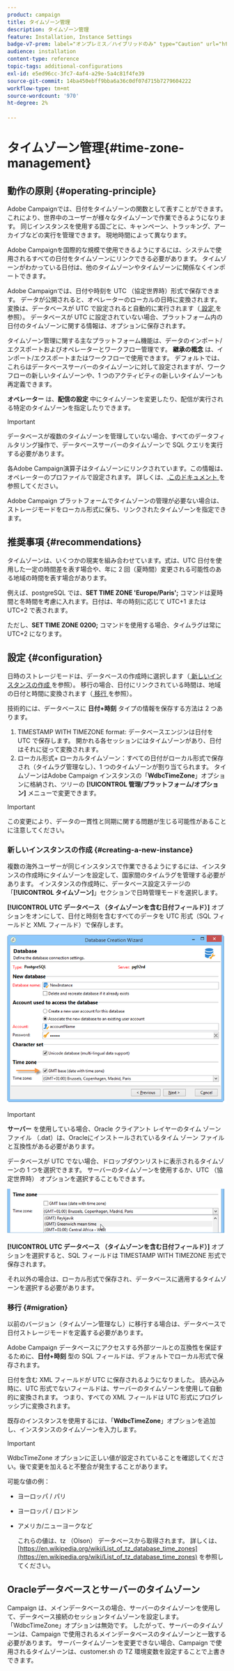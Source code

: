 ```yaml
---
product: campaign
title: タイムゾーン管理
description: タイムゾーン管理
feature: Installation, Instance Settings
badge-v7-prem: label="オンプレミス／ハイブリッドのみ" type="Caution" url="https://experienceleague.adobe.com/docs/campaign-classic/using/installing-campaign-classic/architecture-and-hosting-models/hosting-models-lp/hosting-models.html?lang=ja" tooltip="オンプレミスデプロイメントとハイブリッドデプロイメントにのみ適用されます"
audience: installation
content-type: reference
topic-tags: additional-configurations
exl-id: e5ed96cc-3fc7-4af4-a29e-5a4c81f4fe39
source-git-commit: 14ba450ebff9bba6a36c0df07d715b7279604222
workflow-type: tm+mt
source-wordcount: '970'
ht-degree: 2%

---
```


# タイムゾーン管理{#time-zone-management}



## 動作の原則 {#operating-principle}

Adobe Campaignでは、日付をタイムゾーンの関数として表すことができます。これにより、世界中のユーザーが様々なタイムゾーンで作業できるようになります。 同じインスタンスを使用する国ごとに、キャンペーン、トラッキング、アーカイブなどの実行を管理できます。 現地時間によって異なります。

Adobe Campaignを国際的な規模で使用できるようにするには、システムで使用されるすべての日付をタイムゾーンにリンクできる必要があります。 タイムゾーンがわかっている日付は、他のタイムゾーンやタイムゾーンに関係なくインポートできます。

Adobe Campaignでは、日付や時刻を UTC （協定世界時）形式で保存できます。 データが公開されると、オペレーターのローカルの日時に変換されます。 変換は、データベースが UTC で設定されると自動的に実行されます（[ 設定 ](#configuration) を参照）。 データベースが UTC に設定されていない場合、プラットフォーム内の日付のタイムゾーンに関する情報は、オプションに保存されます。

タイムゾーン管理に関する主なプラットフォーム機能は、データのインポート/エクスポートおよびオペレーターとワークフロー管理です。 **継承の概念** は、インポート/エクスポートまたはワークフローで使用できます。 デフォルトでは、これらはデータベースサーバーのタイムゾーンに対して設定されますが、ワークフローの新しいタイムゾーンや、1 つのアクティビティの新しいタイムゾーンも再定義できます。

**オペレーター** は、**配信の設定** 中にタイムゾーンを変更したり、配信が実行される特定のタイムゾーンを指定したりできます。

>[!IMPORTANT]
>
>データベースが複数のタイムゾーンを管理していない場合、すべてのデータフィルタリング操作で、データベースサーバーのタイムゾーンで SQL クエリを実行する必要があります。

各Adobe Campaign演算子はタイムゾーンにリンクされています。この情報は、オペレーターのプロファイルで設定されます。 詳しくは、[ このドキュメント ](../../platform/using/access-management.md) を参照してください。

Adobe Campaign プラットフォームでタイムゾーンの管理が必要ない場合は、ストレージモードをローカル形式に保ち、リンクされたタイムゾーンを指定できます。

## 推奨事項 {#recommendations}

タイムゾーンは、いくつかの現実を組み合わせています。式は、UTC 日付を使用した一定の時間差を表す場合や、年に 2 回（夏時間）変更される可能性のある地域の時間を表す場合があります。

例えば、postgreSQL では、**SET TIME ZONE &#39;Europe/Paris&#39;;** コマンドは夏時間と冬時間を考慮に入れます。日付は、年の時刻に応じて UTC+1 または UTC+2 で表されます。

ただし、**SET TIME ZONE 0200;** コマンドを使用する場合、タイムラグは常に UTC+2 になります。

## 設定 {#configuration}

日時のストレージモードは、データベースの作成時に選択します（[ 新しいインスタンスの作成 ](#creating-a-new-instance) を参照）。 移行の場合、日付にリンクされている時間は、地域の日付と時間に変換されます（[ 移行 ](#migration) を参照）。

技術的には、データベースに **日付+時刻** タイプの情報を保存する方法は 2 つあります。

1. TIMESTAMP WITH TIMEZONE format: データベースエンジンは日付を UTC で保存します。 開かれる各セッションにはタイムゾーンがあり、日付はそれに従って変換されます。
1. ローカル形式+ ローカルタイムゾーン：すべての日付がローカル形式で保存され（タイムラグ管理なし）、1 つのタイムゾーンが割り当てられます。 タイムゾーンはAdobe Campaign インスタンスの「**WdbcTimeZone**」オプションに格納され、ツリーの **[!UICONTROL 管理/プラットフォーム/オプション]** メニューで変更できます。

>[!IMPORTANT]
>
>この変更により、データの一貫性と同期に関する問題が生じる可能性があることに注意してください。

### 新しいインスタンスの作成 {#creating-a-new-instance}

複数の海外ユーザーが同じインスタンスで作業できるようにするには、インスタンスの作成時にタイムゾーンを設定して、国家間のタイムラグを管理する必要があります。 インスタンスの作成時に、データベース設定ステージの「**[!UICONTROL タイムゾーン]**」セクションで日時管理モードを選択します。

**[!UICONTROL UTC データベース （タイムゾーンを含む日付フィールド）]** オプションをオンにして、日付と時刻を含むすべてのデータを UTC 形式（SQL フィールドと XML フィールド）で保存します。

![](assets/install_wz_select_utc_option.png)

>[!IMPORTANT]
>
>**サーバー** を使用している場合、Oracle クライアント レイヤーのタイム ゾーン ファイル （.dat）は、Oracleにインストールされているタイム ゾーン ファイルと互換性がある必要があります。

データベースが UTC でない場合、ドロップダウンリストに表示されるタイムゾーンの 1 つを選択できます。 サーバーのタイムゾーンを使用するか、UTC （協定世界時） オプションを選択することもできます。

![](assets/install_wz_unselect_utc_option.png)

**[!UICONTROL UTC データベース （タイムゾーンを含む日付フィールド）]** オプションを選択すると、SQL フィールドは TIMESTAMP WITH TIMEZONE 形式で保存されます。

それ以外の場合は、ローカル形式で保存され、データベースに適用するタイムゾーンを選択する必要があります。

### 移行 {#migration}

以前のバージョン（タイムゾーン管理なし）に移行する場合は、データベースで日付ストレージモードを定義する必要があります。

Adobe Campaign データベースにアクセスする外部ツールとの互換性を保証するために、**日付+時刻** 型の SQL フィールドは、デフォルトでローカル形式で保存されます。

日付を含む XML フィールドが UTC に保存されるようになりました。 読み込み時に、UTC 形式でないフィールドは、サーバーのタイムゾーンを使用して自動的に変換されます。 つまり、すべての XML フィールドは UTC 形式にプログレッシブに変換されます。

既存のインスタンスを使用するには、「**WdbcTimeZone**」オプションを追加し、インスタンスのタイムゾーンを入力します。

>[!IMPORTANT]
>
>WdbcTimeZone オプションに正しい値が設定されていることを確認してください。後で変更を加えると不整合が発生することがあります。

可能な値の例：

* ヨーロッパ / パリ
* ヨーロッパ / ロンドン
* アメリカ/ニューヨークなど

  これらの値は、tz （Olson） データベースから取得されます。 詳しくは、[https://en.wikipedia.org/wiki/List_of_tz_database_time_zones](https://en.wikipedia.org/wiki/List_of_tz_database_time_zones) を参照してください。

## Oracleデータベースとサーバーのタイムゾーン

Campaign は、メインデータベースの場合、サーバーのタイムゾーンを使用して、データベース接続のセッションタイムゾーンを設定します。 「WdbcTimeZone」オプションは無効です。 したがって、サーバーのタイムゾーンは、Campaign で使用されるメインデータベースのタイムゾーンと一致する必要があります。 サーバータイムゾーンを変更できない場合、Campaign で使用されるタイムゾーンは、customer.sh の TZ 環境変数を設定することで上書きできます。